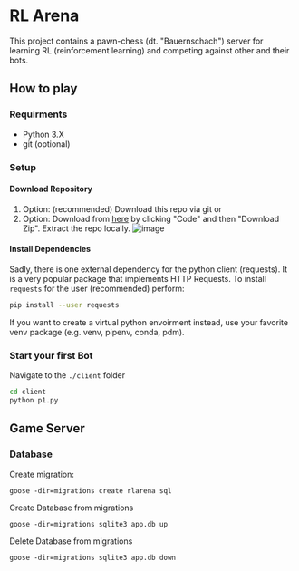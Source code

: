 # RL Arena
This project contains a pawn-chess (dt. "Bauernschach") server for learning RL (reinforcement learning) and competing against other and their bots.
## How to play
### Requirments
- Python 3.X
- git (optional)
### Setup 
#### Download Repository
1. Option: (recommended) Download this repo via git or
2. Option: Download from [here](https://github.com/Idontker/RLarena)  by clicking "Code" and then "Download Zip". Extract the repo locally.
![image](https://github.com/user-attachments/assets/40534e8c-6f50-4ee6-993a-845de31b3ad5)

#### Install Dependencies
Sadly, there is one external dependency for the python client (requests). It is a very popular package that implements HTTP Requests.
To install `requests` for the user (recommended) perform:
```bash
pip install --user requests
```
If you want to create a virtual python envoirment instead, use your favorite venv package (e.g. venv, pipenv, conda, pdm).

### Start your first Bot
Navigate to the `./client` folder
```bash
cd client
python p1.py
```





## Game Server
### Database
Create migration:
```
goose -dir=migrations create rlarena sql
```
Create Database from migrations
```
goose -dir=migrations sqlite3 app.db up
```
Delete Database from migrations
```
goose -dir=migrations sqlite3 app.db down
```
